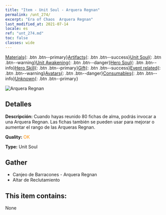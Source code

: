 ```yaml
---
title: "Item - Unit Soul - Arquera Regnan"
permalink: /unt_274/
excerpt: "Era of Chaos  Arquera Regnan"
last_modified_at: 2021-07-14
locale: es
ref: "unt_274.md"
toc: false
classes: wide
---
```

 [Materials](/ItemsES/){: .btn .btn--primary}[Artifacts](/ItemsES/Artifacts/){: .btn .btn--success}[Unit Soul](/ItemsES/UnitSoul/){: .btn .btn--warning}[Unit Awakening](/ItemsES/UnitAwakening/){: .btn .btn--danger}[Hero Soul](/ItemsES/HeroSoul/){: .btn .btn--info}[Hero Skill](/ItemsES/HeroSkill/){: .btn .btn--primary}[Gift](/ItemsES/Gift/){: .btn .btn--success}[Event related](/ItemsES/Events/){: .btn .btn--warning}[Avatars](/ItemsES/Avatars/){: .btn .btn--danger}[Consumables](/ItemsES/Consumables/){: .btn .btn--info}[Unknown](/ItemsES/Unknown/){: .btn .btn--primary}

 ![Arquera Regnan](/images/u/ti_ruigenanushou.jpg)

## Detalles
 **Descripción:** Cuando hayas reunido 80 fichas de alma, podrás invocar a una Arquera Regnan. Las fichas también se pueden usar para mejorar o aumentar el rango de las Arqueras Regnan.

 **Quality:** <span style="color: #FF8C00">OK</span>

 **Type:** Unit Soul

## Gather

*    Canjeo de Barracones - Arquera Regnan 
*    Altar de Reclutamiento 

## This item contains:

  None

